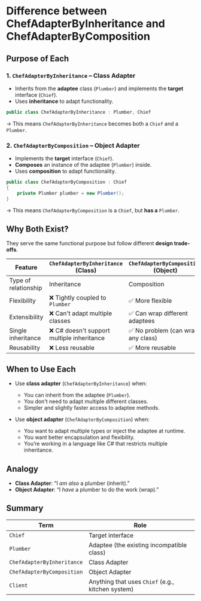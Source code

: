 ﻿# Difference between ChefAdapterByInheritance and ChefAdapterByComposition

## Purpose of Each

### 1. `ChefAdapterByInheritance` – **Class Adapter**

* Inherits from the **adaptee** class (`Plumber`) and implements the **target** interface (`Chief`).
* Uses **inheritance** to adapt functionality.

```csharp
public class ChefAdapterByInheritance : Plumber, Chief
```

-> This means `ChefAdapterByInheritance` becomes both a `Chief` and a `Plumber`.

### 2. `ChefAdapterByComposition` – **Object Adapter**

* Implements the **target** interface (`Chief`).
* **Composes** an instance of the adaptee (`Plumber`) inside.
* Uses **composition** to adapt functionality.

```csharp
public class ChefAdapterByComposition : Chief
{
    private Plumber plumber = new Plumber();
}
```

-> This means `ChefAdapterByComposition` is a `Chief`, but **has a** `Plumber`.

## Why Both Exist?

They serve the same functional purpose but follow different **design trade-offs**.

| Feature              | `ChefAdapterByInheritance` (Class)                    | `ChefAdapterByComposition` (Object)     |
| -------------------- | ----------------------------------------- | --------------------------------- |
| Type of relationship | Inheritance                               | Composition                       |
| Flexibility          | ❌ Tightly coupled to `Plumber`            | ✅ More flexible                   |
| Extensibility        | ❌ Can't adapt multiple classes            | ✅ Can wrap different adaptees     |
| Single inheritance   | ❌ C# doesn't support multiple inheritance | ✅ No problem (can wrap any class) |
| Reusability          | ❌ Less reusable                           | ✅ More reusable                   |

## When to Use Each

* Use **class adapter** (`ChefAdapterByInheritance`) when:

  * You can inherit from the adaptee (`Plumber`).
  * You don't need to adapt multiple different classes.
  * Simpler and slightly faster access to adaptee methods.

* Use **object adapter** (`ChefAdapterByComposition`) when:

  * You want to adapt multiple types or inject the adaptee at runtime.
  * You want better encapsulation and flexibility.
  * You’re working in a language like C# that restricts multiple inheritance.

## Analogy

* **Class Adapter**: “I *am also* a plumber (inherit).”
* **Object Adapter**: “I *have* a plumber to do the work (wrap).”

## Summary

| Term                       | Role                                              |
| -------------------------- | ------------------------------------------------- |
| `Chief`                    | Target interface                                  |
| `Plumber`                  | Adaptee (the existing incompatible class)         |
| `ChefAdapterByInheritance` | Class Adapter                                     |
| `ChefAdapterByComposition` | Object Adapter                                    |
| `Client`                   | Anything that uses `Chief` (e.g., kitchen system) |
